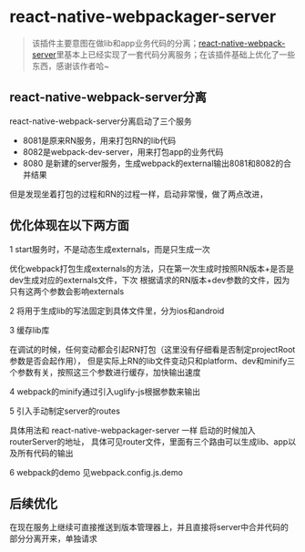 # react-native-webpackager-server

> 该插件主要意图在做lib和app业务代码的分离；[react-native-webpack-server](https://github.com/mjohnston/react-native-webpack-server)里基本上已经实现了一套代码分离服务；在该插件基础上优化了一些东西，感谢该作者哈~

## react-native-webpack-server分离

react-native-webpack-server分离启动了三个服务

* 8081是原来RN服务，用来打包RN的lib代码
* 8082是webpack-dev-server，用来打包app的业务代码
* 8080 是新建的server服务，生成webpack的external输出8081和8082的合并结果

但是发现坐着打包的过程和RN的过程一样，启动非常慢，做了两点改进，


## 优化体现在以下两方面

1 start服务时，不是动态生成externals，而是只生成一次

优化webpack打包生成externals的方法，只在第一次生成时按照RN版本+是否是dev生成对应的externals文件，下次
根据请求的RN版本+dev参数的文件，因为只有这两个参数会影响externals

2 将用于生成lib的写法固定到具体文件里，分为ios和android

3 缓存lib库

在调试的时候，任何变动都会引起RN打包（这里没有仔细看是否制定projectRoot参数是否会起作用），
但是实际上RN的lib文件变动只和platform、dev和minify三个参数有关，按照这三个参数进行缓存，加快输出速度

4 webpack的minify通过引入uglify-js根据参数来输出

5 引入手动制定server的routes

  具体用法和 react-native-webpackager-server 一样 启动的时候加入routerServer的地址，
  具体可见router文件，里面有三个路由可以生成lib、app以及所有代码的输出 

6 webpack的demo 见webpack.config.js.demo

## 后续优化

在现在服务上继续可直接推送到版本管理器上，并且直接将server中合并代码的部分分离开来，单独请求


